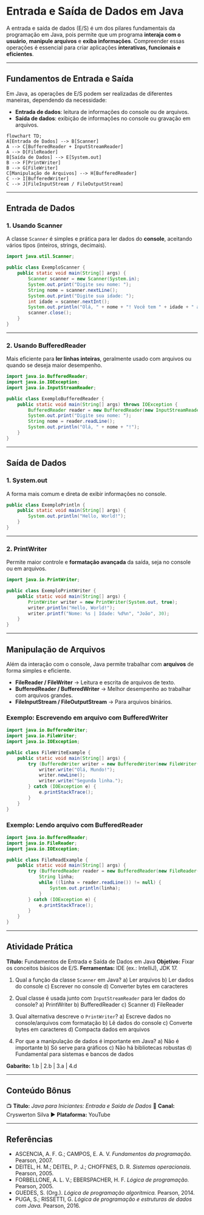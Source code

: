 # Entrada e Saída de Dados em Java

A entrada e saída de dados (E/S) é um dos pilares fundamentais da programação em Java, pois permite que um programa **interaja com o usuário**, **manipule arquivos** e **exiba informações**.
Compreender essas operações é essencial para criar aplicações **interativas, funcionais e eficientes**.

---

## Fundamentos de Entrada e Saída

Em Java, as operações de E/S podem ser realizadas de diferentes maneiras, dependendo da necessidade:

* **Entrada de dados**: leitura de informações do console ou de arquivos.
* **Saída de dados**: exibição de informações no console ou gravação em arquivos.

```mermaid
flowchart TD;
A[Entrada de Dados] --> B[Scanner]
A --> C[BufferedReader + InputStreamReader]
A --> D[FileReader]
B[Saída de Dados] --> E[System.out]
B --> F[PrintWriter]
B --> G[FileWriter]
C[Manipulação de Arquivos] --> H[BufferedReader]
C --> I[BufferedWriter]
C --> J[FileInputStream / FileOutputStream]
```

---

## Entrada de Dados

### 1. Usando Scanner

A classe `Scanner` é simples e prática para ler dados do **console**, aceitando vários tipos (inteiros, strings, decimais).

```java
import java.util.Scanner;

public class ExemploScanner {
    public static void main(String[] args) {
        Scanner scanner = new Scanner(System.in);
        System.out.print("Digite seu nome: ");
        String nome = scanner.nextLine();
        System.out.print("Digite sua idade: ");
        int idade = scanner.nextInt();
        System.out.println("Olá, " + nome + "! Você tem " + idade + " anos.");
        scanner.close();
    }
}
```

---

### 2. Usando BufferedReader

Mais eficiente para **ler linhas inteiras**, geralmente usado com arquivos ou quando se deseja maior desempenho.

```java
import java.io.BufferedReader;
import java.io.IOException;
import java.io.InputStreamReader;

public class ExemploBufferedReader {
    public static void main(String[] args) throws IOException {
        BufferedReader reader = new BufferedReader(new InputStreamReader(System.in));
        System.out.print("Digite seu nome: ");
        String nome = reader.readLine();
        System.out.println("Olá, " + nome + "!");
    }
}
```

---

## Saída de Dados

### 1. System.out

A forma mais comum e direta de exibir informações no console.

```java
public class ExemploPrintln {
    public static void main(String[] args) {
        System.out.println("Hello, World!");
    }
}
```

---

### 2. PrintWriter

Permite maior controle e **formatação avançada** da saída, seja no console ou em arquivos.

```java
import java.io.PrintWriter;

public class ExemploPrintWriter {
    public static void main(String[] args) {
        PrintWriter writer = new PrintWriter(System.out, true);
        writer.println("Hello, World!");
        writer.printf("Nome: %s | Idade: %d%n", "João", 30);
    }
}
```

---

## Manipulação de Arquivos

Além da interação com o console, Java permite trabalhar com **arquivos** de forma simples e eficiente.

* **FileReader / FileWriter** → Leitura e escrita de arquivos de texto.
* **BufferedReader / BufferedWriter** → Melhor desempenho ao trabalhar com arquivos grandes.
* **FileInputStream / FileOutputStream** → Para arquivos binários.

### Exemplo: Escrevendo em arquivo com BufferedWriter

```java
import java.io.BufferedWriter;
import java.io.FileWriter;
import java.io.IOException;

public class FileWriteExample {
    public static void main(String[] args) {
        try (BufferedWriter writer = new BufferedWriter(new FileWriter("arquivo.txt"))) {
            writer.write("Olá, Mundo!");
            writer.newLine();
            writer.write("Segunda linha.");
        } catch (IOException e) {
            e.printStackTrace();
        }
    }
}
```

### Exemplo: Lendo arquivo com BufferedReader

```java
import java.io.BufferedReader;
import java.io.FileReader;
import java.io.IOException;

public class FileReadExample {
    public static void main(String[] args) {
        try (BufferedReader reader = new BufferedReader(new FileReader("arquivo.txt"))) {
            String linha;
            while ((linha = reader.readLine()) != null) {
                System.out.println(linha);
            }
        } catch (IOException e) {
            e.printStackTrace();
        }
    }
}
```

---

## Atividade Prática

**Título:** Fundamentos de Entrada e Saída de Dados em Java
**Objetivo:** Fixar os conceitos básicos de E/S.
**Ferramentas:** IDE (ex.: IntelliJ), JDK 17.

1. Qual a função da classe `Scanner` em Java?
   a) Ler arquivos
   b) Ler dados do console
   c) Escrever no console
   d) Converter bytes em caracteres

2. Qual classe é usada junto com `InputStreamReader` para ler dados do console?
   a) PrintWriter
   b) BufferedReader
   c) Scanner
   d) FileReader

3. Qual alternativa descreve o `PrintWriter`?
   a) Escreve dados no console/arquivos com formatação
   b) Lê dados do console
   c) Converte bytes em caracteres
   d) Compacta dados em arquivos

4. Por que a manipulação de dados é importante em Java?
   a) Não é importante
   b) Só serve para gráficos
   c) Não há bibliotecas robustas
   d) Fundamental para sistemas e bancos de dados

**Gabarito:**
1.b | 2.b | 3.a | 4.d

---

## Conteúdo Bônus

📺 **Título:** *Java para Iniciantes: Entrada e Saída de Dados*
👤 **Canal:** Cryswerton Silva
▶️ **Plataforma:** YouTube

---

## Referências

* ASCENCIA, A. F. G.; CAMPOS, E. A. V. *Fundamentos da programação.* Pearson, 2007.
* DEITEL, H. M.; DEITEL, P. J.; CHOFFNES, D. R. *Sistemas operacionais.* Pearson, 2005.
* FORBELLONE, A. L. V.; EBERSPACHER, H. F. *Lógica de programação.* Pearson, 2005.
* GUEDES, S. (Org.). *Lógica de programação algorítmica.* Pearson, 2014.
* PUGA, S.; RISSETTI, G. *Lógica de programação e estruturas de dados com Java.* Pearson, 2016.
